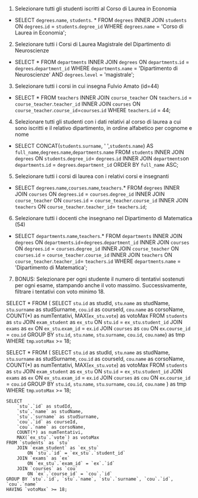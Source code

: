 <!-- PS  lascio dei commenti dove sono i ragionamenti che ho fatto prima di arrivare alla soluzione finale 
 -->
1. Selezionare tutti gli studenti iscritti al Corso di Laurea in Economia

- SELECT `degrees`.`name`, `students`. * FROM `degrees` INNER JOIN `students` ON `degrees`.`id` = `students`.`degree_id` WHERE `degrees`.`name` = 'Corso di Laurea in Economia';


2. Selezionare tutti i Corsi di Laurea Magistrale del Dipartimento di
Neuroscienze

- SELECT * FROM `departments` INNER JOIN `degrees` ON `departments`.`id` = `degrees`.`department_id` WHERE `departments`.`name` = 'Dipartimento di Neuroscienze' AND `degrees`.`level` = 'magistrale';


3. Selezionare tutti i corsi in cui insegna Fulvio Amato (id=44)


- SELECT * FROM `teachers` INNER JOIN `course_teacher` ON `teachers`.`id` = `course_teacher`.`teacher_id` INNER JOIN `courses` ON `course_teacher`.`course_id`=`courses`.`id` WHERE `teachers`.`id` = 44;


4. Selezionare tutti gli studenti con i dati relativi al corso di laurea a cui sono iscritti e il relativo dipartimento, in ordine alfabetico per cognome e
nome

<!-- - SELECT * FROM `students`
INNER JOIN `degrees` ON `students`.`degree_id`= `degrees`.`id`
INNER JOIN `departments`on `departments`.`id` = `degrees`.`department_id`;

- SELECT `students`.*,`degrees`.`name`,`departments`.`name` FROM `students` INNER JOIN `degrees` ON `students`.`degree_id`= `degrees`.`id` INNER JOIN `departments`on `departments`.`id` = `degrees`.`department_id`; -->

<!-- - SELECT CONCAT(`students`.`surname`, ' ',`students`.`name`),`degrees`.`name`,`departments`.`name` FROM `students` INNER JOIN `degrees` ON `students`.`degree_id`= `degrees`.`id` INNER JOIN `departments`on `departments`.`id` = `degrees`.`department_id`; -->

- SELECT CONCAT(`students`.`surname`, ' ',`students`.`name`) AS `full_name`,`degrees`.`name`,`departments`.`name` FROM `students` INNER JOIN `degrees` ON `students`.`degree_id`= `degrees`.`id` INNER JOIN `departments`on `departments`.`id` = `degrees`.`department_id` ORDER BY `full_name` ASC;


5. Selezionare tutti i corsi di laurea con i relativi corsi e insegnanti

<!-- - SELECT * FROM `degrees` INNER JOIN `courses` ON `degrees`.`id` = `courses`.`degree_id` INNER JOIN `course_teacher` ON `courses`.`id` = `course_teacher`.`course_id` INNER JOIN `teachers` ON `course_teacher`.`teacher_id`= `teachers`.`id`; -->
- SELECT `degrees`.`name`,`courses`.`name`,`teachers`.* FROM `degrees` INNER JOIN `courses` ON `degrees`.`id` = `courses`.`degree_id` INNER JOIN `course_teacher` ON `courses`.`id` = `course_teacher`.`course_id` INNER JOIN `teachers` ON `course_teacher`.`teacher_id`= `teachers`.`id`;

6. Selezionare tutti i docenti che insegnano nel Dipartimento di
Matematica (54)

- SELECT `departments`.`name`,`teachers`.* FROM `departments` INNER JOIN `degrees` ON `departments`.`id`=`degrees`.`department_id` INNER JOIN `courses` ON `degrees`.`id` = `courses`.`degree_id` INNER JOIN `course_teacher` ON `courses`.`id` = `course_teacher`.`course_id` INNER JOIN `teachers` ON `course_teacher`.`teacher_id`= `teachers`.`id` WHERE `departments`.`name` = 'Dipartimento di Matematica';


7. BONUS: Selezionare per ogni studente il numero di tentativi sostenuti per ogni esame, stampando anche il voto massimo. Successivamente,
filtrare i tentativi con voto minimo 18.

<!-- INNER JOIN `students`ON `students`.`id`= `exam_student`.`student_id`; -->
SELECT *
FROM (
    SELECT
    	`stu`.`id` as studId,
    	`stu`.`name` as studName,
    	`stu`.`surname` as studSurname,
    	`cou`.`id` as courseId,
    	`cou`.`name` as corsoName,
    	COUNT(*) as numTentativi,
    	MAX(`ex_stu`.`vote`) as votoMax
FROM `students` as `stu`
  JOIN `exam_student` as `ex_stu`
  	ON `stu`.`id` = `ex_stu`.`student_id`
  JOIN `exams` as `ex`
    ON `ex_stu`.`exam_id` = `ex`.`id`
  JOIN `courses` as `cou`
  	ON `ex`.`course_id` = `cou`.`id`
GROUP BY `stu`.`id`, `stu`.`name`, `stu`.`surname`, `cou`.`id`, `cou`.`name`) as tmp
WHERE `tmp`.`votoMax` >= 18;

SELECT *
FROM (
    SELECT
    	`stu`.`id` as studId,
    	`stu`.`name` as studName,
    	`stu`.`surname` as studSurname,
    	`cou`.`id` as courseId,
    	`cou`.`name` as corsoName,
    	COUNT(*) as numTentativi,
    	MAX(`ex_stu`.`vote`) as votoMax
    FROM `students` as `stu`
        JOIN `exam_student` as `ex_stu`
  	        ON `stu`.`id` = `ex_stu`.`student_id`
        JOIN `exams` as `ex`
            ON `ex_stu`.`exam_id` = `ex`.`id`
        JOIN `courses` as `cou`
  	        ON `ex`.`course_id` = `cou`.`id`
    GROUP BY `stu`.`id`, `stu`.`name`, `stu`.`surname`, `cou`.`id`, `cou`.`name`
    ) as tmp
WHERE `tmp`.`votoMax` >= 18;

    SELECT
    	`stu`.`id` as studId,
    	`stu`.`name` as studName,
    	`stu`.`surname` as studSurname,
    	`cou`.`id` as courseId,
    	`cou`.`name` as corsoName,
    	COUNT(*) as numTentativi,
    	MAX(`ex_stu`.`vote`) as votoMax
    FROM `students` as `stu`
        JOIN `exam_student` as `ex_stu`
  	        ON `stu`.`id` = `ex_stu`.`student_id`
        JOIN `exams` as `ex`
            ON `ex_stu`.`exam_id` = `ex`.`id`
        JOIN `courses` as `cou`
  	        ON `ex`.`course_id` = `cou`.`id`
    GROUP BY `stu`.`id`, `stu`.`name`, `stu`.`surname`, `cou`.`id`, `cou`.`name`
    HAVING `votoMax` >= 18;